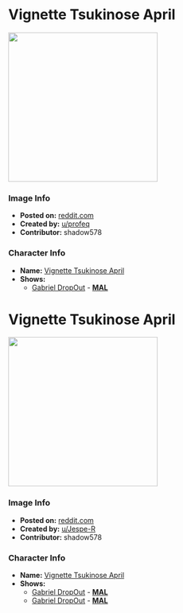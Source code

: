 # Vignette Tsukinose April

<img src="https://raw.githubusercontent.com/shadow578/Project-Padoru/master/Padoru/gabriel-dropout-vignette.png" height="300">

### Image Info
* **Posted on:**     [reddit.com](https://www.reddit.com/r/Padoru/comments/dua1w6/vignette_april_tsukinose_gabriel_dropout/)
* **Created by:**    [u/profeq](https://github.com/shadow578/Project-Padoru/blob/master/table-of-contents/creators/uprofeq.md)
* **Contributor:**   shadow578

### Character Info
* **Name:**   [Vignette Tsukinose April](https://myanimelist.net/character/143075)
* **Shows:**
  * [Gabriel DropOut](https://github.com/shadow578/Project-Padoru/blob/master/table-of-contents/shows/GabrielDropOut.md) - [__MAL__](https://myanimelist.net/manga/96526/Gabriel_DropOut)


# Vignette Tsukinose April

<img src="https://raw.githubusercontent.com/shadow578/Project-Padoru/master/Padoru/U_Jespe-R/gabriel-dropout-vignette-jesper.png" height="300">

### Image Info
* **Posted on:**     [reddit.com](https://www.reddit.com/r/Padoru/comments/enszdi/daily_padoru_12_vignette_gabriel_dropout/)
* **Created by:**    [u/Jespe-R](https://github.com/shadow578/Project-Padoru/blob/master/table-of-contents/creators/uJespeR.md)
* **Contributor:**   shadow578

### Character Info
* **Name:**   [Vignette Tsukinose April](https://myanimelist.net/character/143075)
* **Shows:**
  * [Gabriel DropOut](https://github.com/shadow578/Project-Padoru/blob/master/table-of-contents/shows/GabrielDropOut.md) - [__MAL__](https://myanimelist.net/anime/33731/Gabriel_DropOut)
  * [Gabriel DropOut](https://github.com/shadow578/Project-Padoru/blob/master/table-of-contents/shows/GabrielDropOut.md) - [__MAL__](https://myanimelist.net/manga/96526/Gabriel_DropOut)


